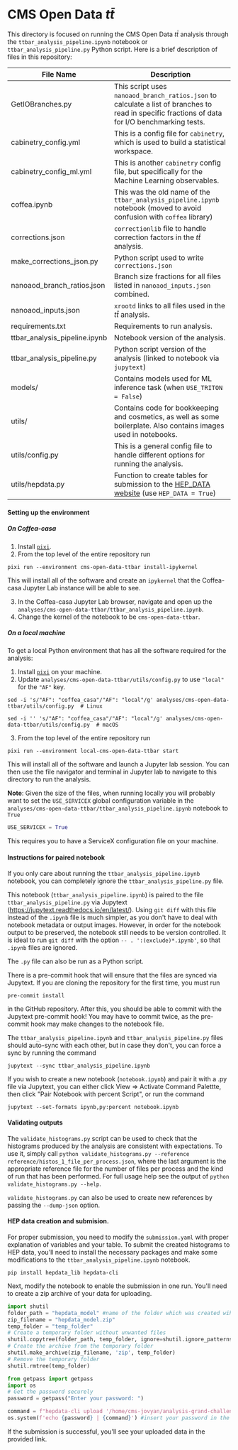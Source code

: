 # CMS Open Data $t\bar{t}$

This directory is focused on running the CMS Open Data $t\bar{t}$ analysis through the `ttbar_analysis_pipeline.ipynb` notebook or `ttbar_analysis_pipeline.py` Python script. Here is a brief description of files in this repository:

| File Name                     | Description                                                                                                                                     |
|-------------------------------|-------------------------------------------------------------------------------------------------------------------------------------------------|
| GetIOBranches.py              | This script uses `nanoaod_branch_ratios.json` to calculate a list of branches to read in specific fractions of data for I/O benchmarking tests. |
| cabinetry_config.yml          | This is a config file for `cabinetry`, which is used to build a statistical workspace.                                                          |
| cabinetry_config_ml.yml       | This is another `cabinetry` config file, but specifically for the Machine Learning observables.                                                 |
| coffea.ipynb                  | This was the old name of the `ttbar_analysis_pipeline.ipynb` notebook (moved to avoid confusion with `coffea` library)                          |
| corrections.json              | `correctionlib` file to handle correction factors in the $t\bar{t}$ analysis.                                                                   |
| make_corrections_json.py      | Python script used to write `corrections.json`                                                                                                  |
| nanoaod_branch_ratios.json    | Branch size fractions for all files listed in `nanoaod_inputs.json` combined.                                                                   |
| nanoaod_inputs.json           | `xrootd` links to all files used in the $t\bar{t}$ analysis.                                                                                    |
| requirements.txt              | Requirements to run analysis.                                                                                                                   |
| ttbar_analysis_pipeline.ipynb | Notebook version of the analysis.                                                                                                               |
| ttbar_analysis_pipeline.py    | Python script version of the analysis (linked to notebook via `jupytext`)                                                                       |
| models/                       | Contains models used for ML inference task (when `USE_TRITON = False`)                                                                          |
| utils/                        | Contains code for bookkeeping and cosmetics, as well as some boilerplate. Also contains images used in notebooks.                               |
| utils/config.py               | This is a general config file to handle different options for running the analysis.                               |
| utils/hepdata.py              | Function to create tables for submission to the [HEP_DATA website](https://www.hepdata.net) (use `HEP_DATA = True`)     |

#### Setting up the environment

##### On Coffea-casa

1. Install [`pixi`](https://pixi.sh/latest/#installation).
2. From the top level of the entire repository run

```
pixi run --environment cms-open-data-ttbar install-ipykernel
```

This will install all of the software and create an `ipykernel` that the Coffea-casa Jupyter Lab instance will be able to see.

3. In the Coffea-casa Jupyter Lab browser, navigate and open up the `analyses/cms-open-data-ttbar/ttbar_analysis_pipeline.ipynb`.
4. Change the kernel of the notebook to be `cms-open-data-ttbar`.

##### On a local machine

To get a local Python environment that has all the software required for the analysis:

1. Install [`pixi`](https://pixi.sh/latest/#installation) on your machine.
2. Update `analyses/cms-open-data-ttbar/utils/config.py` to use `"local"` for the `"AF"` key.

```
sed -i 's/"AF": "coffea_casa"/"AF": "local"/g' analyses/cms-open-data-ttbar/utils/config.py  # Linux
```
```
sed -i '' 's/"AF": "coffea_casa"/"AF": "local"/g' analyses/cms-open-data-ttbar/utils/config.py  # macOS
```
3. From the top level of the entire repository run

```
pixi run --environment local-cms-open-data-ttbar start
```

This will install all of the software and launch a Jupyter lab session.
You can then use the file navigator and terminal in Jupyter lab to navigate to this directory to run the analysis.

**Note**: Given the size of the files, when running locally you will probably want to set the `USE_SERVICEX` global configuration variable in the `analyses/cms-open-data-ttbar/ttbar_analysis_pipeline.ipynb` notebook to `True`

```python
USE_SERVICEX = True
```

This requires you to have a ServiceX configuration file on your machine.

#### Instructions for paired notebook

If you only care about running the `ttbar_analysis_pipeline.ipynb` notebook, you can completely ignore the `ttbar_analysis_pipeline.py` file.

This notebook (`ttbar_analysis_pipeline.ipynb`) is paired to the file `ttbar_analysis_pipeline.py` via Jupytext (https://jupytext.readthedocs.io/en/latest/). Using `git diff` with this file instead of the `.ipynb` file is much simpler, as you don't have to deal with notebook metadata or output images. However, in order for the notebook output to be preserved, the notebook still needs to be version controlled. It is ideal to run `git diff` with the option `-- . ':(exclude)*.ipynb'`, so that `.ipynb` files are ignored.

The `.py` file can also be run as a Python script.

There is a pre-commit hook that will ensure that the files are synced via Jupytext. If you are cloning the repository for the first time, you must run
```
pre-commit install
```
in the GitHub repository. After this, you should be able to commit with the Jupytext pre-commit hook! You may have to commit twice, as the pre-commit hook may make changes to the notebook file.

The `ttbar_analysis_pipeline.ipynb` and `ttbar_analysis_pipeline.py` files should auto-sync with each other, but in case they don't, you can force a sync by running the command
```
jupytext --sync ttbar_analysis_pipeline.ipynb
```

If you wish to create a new notebook (`notebook.ipynb`) and pair it with a .py file via Jupytext, you can either click View &rArr; Activate Command Palettte, then click "Pair Notebook with percent Script", or run the command
```
jupytext --set-formats ipynb,py:percent notebook.ipynb
```

#### Validating outputs

The `validate_histograms.py` script can be used to check that the histograms produced by the analysis are consistent with expectations.
To use it, simply call `python validate_histograms.py --reference reference/histos_1_file_per_process.json`, where the last
argument is the appropriate reference file for the number of files per process and the kind of run that has been performed.
For full usage help see the output of `python validate_histograms.py --help`.

`validate_histograms.py` can also be used to create new references by passing the `--dump-json` option.

#### HEP data creation and submision.
For proper submission, you need to modify the `submission.yaml` with proper explanation of variables and your table.
To submit the created histograms to HEP data, you'll need to install the necessary packages and make some modifications to the `ttbar_analysis_pipeline.ipynb` notebook.
``` console
pip install hepdata_lib hepdata-cli
```
Next, modify the notebook to enable the submission in one run. You'll need to create a zip archive of your data for uploading.

```python
import shutil
folder_path = "hepdata_model" #name of the folder which was created wiht hepdata syntax
zip_filename = "hepdata_model.zip"
temp_folder = "temp_folder"
# Create a temporary folder without unwanted files
shutil.copytree(folder_path, temp_folder, ignore=shutil.ignore_patterns('.ipynb_checkpoints'))
# Create the archive from the temporary folder
shutil.make_archive(zip_filename, 'zip', temp_folder)
# Remove the temporary folder
shutil.rmtree(temp_folder)
```

```python
from getpass import getpass
import os
# Get the password securely
password = getpass("Enter your password: ")

command = f"hepdata-cli upload '/home/cms-jovyan/analysis-grand-challenge/analyses/cms-open-data-ttbar/hepdata_model.zip.zip' -e yourname.yoursurname@cern.ch"
os.system(f'echo {password} | {command}') #insert your password in the active window
```
If the submission is successful, you'll see your uploaded data in the provided link.

